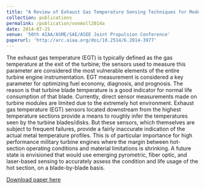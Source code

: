 ```yaml
---
title: "A Review of Exhaust Gas Temperature Sensing Techniques for Modern Turbine Engine Controls"
collection: publications
permalink: /publication/vonmoll2014a
date: 2014-07-25
venue: '50th AIAA/ASME/SAE/ASEE Joint Propulsion Conference'
paperurl: 'http://arc.aiaa.org/doi/10.2514/6.2014-3977'
---
```

The exhaust gas temperature (EGT) is typically defined as the gas temperature at the exit of the turbine; the sensors used to measure this parameter are considered the most vulnerable elements of the entire turbine engine instrumentation. EGT measurement is considered a key parameter for optimizing fuel economy, diagnosis, and prognosis. The reason is that turbine blade temperature is a good indicator for normal life consumption of that blade. Currently, direct sensor measurements made on turbine modules are limited due to the extremely hot environment. Exhaust gas temperature (EGT) sensors located downstream from the highest temperature sections provide a means to roughly infer the temperatures seen by the turbine blades/disks. But these sensors, which themselves are subject to frequent failures, provide a fairly inaccurate indication of the actual metal temperature profiles. This is of particular importance for high performance military turbine engines where the margin between hot-section operating conditions and material limitations is shrinking. A future state is envisioned that would use emerging pyrometric, fiber optic, and laser-based sensing to accurately assess the condition and life usage of the hot section, on a blade-by-blade basis.

[Download paper here](http://arc.aiaa.org/doi/10.2514/6.2014-3977)
